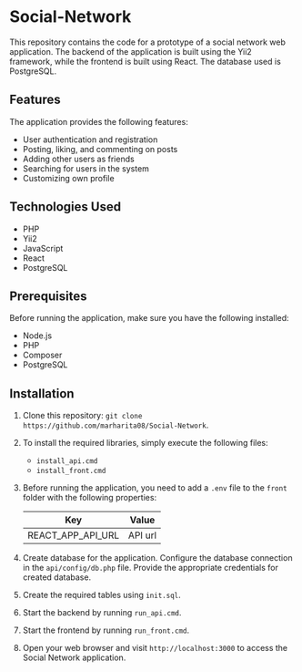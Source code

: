 # Social-Network

This repository contains the code for a prototype of a social network web application. The backend of the application is built using the Yii2 framework, while the frontend is built using React. The database used is PostgreSQL.

## Features

The application provides the following features:

- User authentication and registration 
- Posting, liking, and commenting on posts
- Adding other users as friends
- Searching for users in the system
- Customizing own profile

## Technologies Used

- PHP
- Yii2
- JavaScript
- React
- PostgreSQL

## Prerequisites

Before running the application, make sure you have the following installed:

- Node.js
- PHP
- Composer
- PostgreSQL

## Installation

1. Clone this repository: `git clone https://github.com/marharita08/Social-Network`.

2. To install the required libraries, simply execute the following files:
   - `install_api.cmd`
   - `install_front.cmd`

3. Before running the application, you need to add a `.env` file to the `front` folder with the following properties:

    | Key                              | Value                                                |    
    |----------------------------------|------------------------------------------------------|
    | REACT_APP_API_URL                | API url                                              |

4. Create database for the application. Configure the database connection in the `api/config/db.php` file. Provide the appropriate credentials for created database.
5. Create the required tables using `init.sql`.
6. Start the backend by running `run_api.cmd`.
7. Start the frontend by running `run_front.cmd`.
8. Open your web browser and visit `http://localhost:3000` to access the Social Network application.
